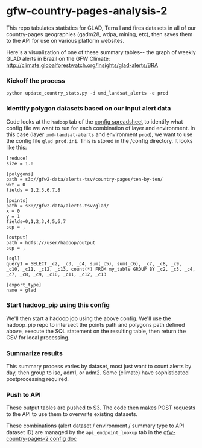 # gfw-country-pages-analysis-2

This repo tabulates statistics for GLAD, Terra I and fires datasets in all of our country-pages geographies (gadm28, wdpa, mining, etc), then saves them to the API for use on various platform websites.

Here's a visualization of one of these summary tables-- the graph of weekly GLAD alerts in Brazil on the GFW Climate:
http://climate.globalforestwatch.org/insights/glad-alerts/BRA

### Kickoff the process
`python update_country_stats.py -d umd_landsat_alerts -e prod`


### Identify polygon datasets based on our input alert data
Code looks at the `hadoop` tab of the [config spreadsheet](https://docs.google.com/spreadsheets/d/174wtlPMWENa1FCYXHqzwvZB5vi7DjLwX-oQjaUEdxzo/edit#gid=20694842) to identify what config file we want to run for each combination of layer and environment. In this case (layer `umd-landsat-alerts` and environment `prod`), we want to use the config file `glad_prod.ini`. This is stored in the /config directory. It looks like this:

```
[reduce]
size = 1.0

[polygons]
path = s3://gfw2-data/alerts-tsv/country-pages/ten-by-ten/
wkt = 0
fields = 1,2,3,6,7,8

[points]
path = s3://gfw2-data/alerts-tsv/glad/
x = 0
y = 1
fields=0,1,2,3,4,5,6,7
sep = ,

[output]
path = hdfs:///user/hadoop/output
sep = ,

[sql]
query1 = SELECT _c2, _c3, _c4, sum(_c5), sum(_c6), _c7, _c8, _c9, _c10, _c11, _c12, _c13, count(*) FROM my_table GROUP BY _c2, _c3, _c4, _c7, _c8, _c9, _c10, _c11, _c12, _c13

[export_type]
name = glad
```

### Start hadoop_pip using this config
We'll then start a hadoop job using the above config. We'll use the hadoop_pip repo to intersect the points path and polygons path defined above, execute the SQL statement on the resulting table, then return the CSV for local processing.

### Summarize results
This summary process varies by dataset, most just want to count alerts by day, then group to iso, adm1, or adm2. Some (climate) have sophisticated postprocessing required.

### Push to API
These output tables are pushed to S3. The code then makes POST requests to the API to use them to overwrite existing datasets.

These combinations (alert dataset / environment / summary type to API dataset ID) are managed by the `api_endpoint_lookup` tab in the [gfw-country-pages-2 config doc](https://docs.google.com/spreadsheets/d/174wtlPMWENa1FCYXHqzwvZB5vi7DjLwX-oQjaUEdxzo/edit#gid=20694842)
